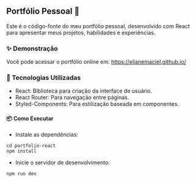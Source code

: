 ## Portfólio Pessoal 🌟

Este é o código-fonte do meu portfólio pessoal, desenvolvido com React para apresentar meus projetos, habilidades e experiências.

### ✨ Demonstração
Você pode acessar o portfólio online em: https://elianemaciel.github.io/

### 🚀 Tecnologias Utilizadas

- React: Biblioteca para criação da interface de usuário.
- React Router: Para navegação entre páginas.
- Styled-Components: Para estilização baseada em componentes.

#### 📦 Como Executar

- Instale as dependências:

```
cd portfolio-react  
npm install  

```
- Inicie o servidor de desenvolvimento:

```
npm run dev
```
 